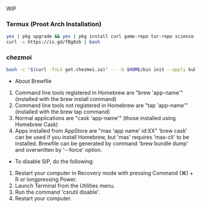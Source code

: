 WIP

### Termux (Proot Arch Installation)
```sh
yes | pkg upgrade && yes | pkg install curl game-repo tur-repo science-repo root-repo x11-repo
curl -s https://is.gd/fBg0zb | bash
```
### chezmoi
```sh
bash -c "$(curl -fsLS get.chezmoi.io)" -- -b $HOME/bin init --apply kuba1285
```

* About Brewfile
 1. Command line tools registered in Homebrew are "brew 'app-name'" (installed with the brew install command)
 2. Command line tools not registered in Homebrew are "tap 'app-name'" (installed with the brew tap command)
 3. Normal applications are "cask 'app-name'" (those installed using Homebrew Cask)
 4. Apps installed from AppStore are "mas 'app name' id:XX"
 'brew cask' can be used if you install Homebrew, but 'mas' requires 'mas-cli' to be installed.
 Brewfile can be generated by command 'brew bundle dump' and overwritten by '--force' option.

* To disable SIP, do the following:
 1. Restart your computer in Recovery mode with pressing Command (⌘) + R or longpressing Power.
 2. Launch Terminal from the Utilities menu.
 3. Run the command 'csrutil disable'.
 4. Restart your computer.
